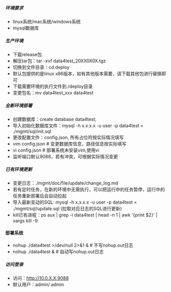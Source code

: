 ##### 环境要求
- linux系统/mac系统/windows系统
- mysql数据库

##### 生产环境
- 下载release包
- 解压tar包：tar -xvf data4test_20XX0X0X.tgz
- 切换到文件目录：cd deploy
- 默认包提供的是linux x86版本，如有其他版本需要，请下载其他包进行替换即可
- 下载需要环境的执行文件到./deploy目录
- 变更包名：mv data4test_xxx data4test

##### 全新环境部署
- 创建数据库：create database data4test;
- 导入初始化数据库文件：mysql -h x.x.x.x -u user -p data4test < ./mgmt/sql/init.sql
- 更改配置文件：config.json, 所有占位符按实际情况填写
- vim config.json  # 变更数据库信息，路径信息按实际填写
- vi config.json  # 部署系统未安装vim,使用vi
- 监听端口默认9088，若有冲突，可根据实际情况变更


##### 已有环境更新
- 变更日志：./mgmt/doc/file/update/change_log.md
- 若有定时任务，在新的环境中无需执行，可以把运行中的任务暂停，运行中的任务重新部署后会自动拉起
- 导入最新变动的SQL: mysql -h x.x.x.x -u user -p data4test < ./mgmt/sql/update.sql (拉取对应日志的SQL进行更新)
- kill已有进程：ps aux | grep -i data4test | head -n 1 | awk '{print $2}' | xargs kill -9

#### 部署系统
- nohup ./data4test  >/dev/null 2>&1 &   # 不写nohup.out日志
- nohup ./data4test &   # 自动写nohup.out日志

##### 访问登录
- 访问：http://10.0.X.X:9088
- 默认用户：admin/ admin




